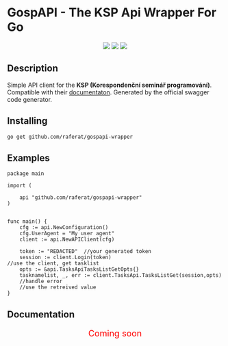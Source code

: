 # GospAPI - The KSP Api Wrapper For Go


<p align="center">
	<a href="https://github.com/raferat/gospapi-wrapper/stargazers"><img src="https://img.shields.io/github/stars/raferat/gospapi-wrapper?colorA=363a4f&colorB=b7bdf8&style=for-the-badge"></a>
	<a href="https://github.com/raferat/gospapi-wrapper/issues"><img src="https://img.shields.io/github/issues/raferat/gospapi-wrapper?colorA=363a4f&colorB=f5a97f&style=for-the-badge"></a>
	<a href="https://github.com/raferat/gospapi-wrapper/contributors"><img src="https://img.shields.io/github/contributors/raferat/gospapi-wrapper?colorA=363a4f&colorB=a6da95&style=for-the-badge"></a>
</p>

## Description
Simple API client for the <strong>KSP (Korespondenční seminář programování)</strong>. Compatible with their <a href="https://ksp.mff.cuni.cz/api/openapi.html">documentaton</a>. Generated by the official swagger code generator.

## Installing

```bash
go get github.com/raferat/gospapi-wrapper
```

## Examples
```golang
package main

import (
    
    api "github.com/raferat/gospapi-wrapper"
)


func main() {
    cfg := api.NewConfiguration()
    cfg.UserAgent = "My user agent"
    client := api.NewAPIClient(cfg)
    
    token := "REDACTED"  //your generated token 
    session := client.Login(token)
//use the client, get tasklist
    opts := &api.TasksApiTasksListGetOpts{}
    tasknamelist, _, err := client.TasksApi.TasksListGet(session,opts)
    //handle error
    //use the retreived value
}
```

## Documentation
<p style="font-size: 15pt; color: red;" align="center">Coming soon</p>
